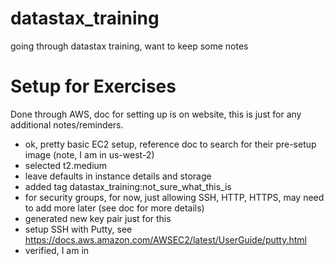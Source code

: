 # datastax_training
going through datastax training, want to keep some notes

# Setup for Exercises

Done through AWS, doc for setting up is on website, this is just for any additional notes/reminders.

 - ok, pretty basic EC2 setup, reference doc to search for their pre-setup image (note, I am in us-west-2)
 - selected t2.medium
 - leave defaults in instance details and storage
 - added tag datastax_training:not_sure_what_this_is
 - for security groups, for now, just allowing SSH, HTTP, HTTPS, may need to add more later (see doc for more details)
 - generated new key pair just for this
 - setup SSH with Putty, see https://docs.aws.amazon.com/AWSEC2/latest/UserGuide/putty.html
 - verified, I am in
 

 
 
